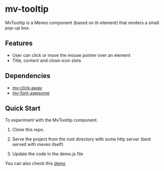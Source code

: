 # mv-tooltip

MvTooltip is a Meveo component (based on lit-element) that renders a small pop-up box.

## Features

- User can click or move the mouse pointer over an element
- Title, content and close-icon slots

## Dependencies

- [mv-click-away](https://github.com/meveo-frontend/mv-click-away)
- [mv-font-awesome](https://github.com/meveo-frontend/mv-font-awesome)

## Quick Start

To experiment with the MvTooltip component.

1. Clone this repo.

2. Serve the project from the root directory with some http server (best served with meveo itself)

3. Update the code in the demo.js file


You can also check this [demo](https://manaty.net/mv-tooltip/)
